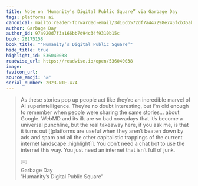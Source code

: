 ```yaml
---
title: Note on 'Humanity’s Digital Public Square” via Garbage Day
tags: platforms ai
canonical: mailto:reader-forwarded-email/3d16cb572df7a447298e745fcb35ab0d
author: Garbage Day
author_id: 97a920d7f3a166bb7d94c34f9310b15c
book: 28175158
book_title: "'Humanity’s Digital Public Square”"
hide_title: true
highlight_id: 536040038
readwise_url: https://readwise.io/open/536040038
image:
favicon_url:
source_emoji: "✉️"
serial_number: 2023.NTE.474
---
```

> As these stories pop up people act like they’re an incredible marvel of AI superintelligence. They’re no doubt interesting, but I’m old enough to remember when people were sharing the same stories… about Google. WebMD and its ilk are so bad nowadays that it’s become a universal punchline, but the real takeaway here, if you ask me, is that it turns out [[platforms are useful when they aren’t beaten down by ads and spam and all the other capitalistic trappings of the current internet landscape::highlight]]. You don’t need a chat bot to use the internet this way. You just need an internet that isn’t full of junk.
> <div class="quoteback-footer"><div class="quoteback-avatar"><span class="mini-emoji"> ✉️</span></div><div class="quoteback-metadata"><div class="metadata-inner"><span style="display:none">FROM:</span><div aria-label="Garbage Day" class="quoteback-author"> Garbage Day</div><div aria-label="'Humanity’s Digital Public Square”" class="quoteback-title"> 'Humanity’s Digital Public Square”</div></div></div></div>
